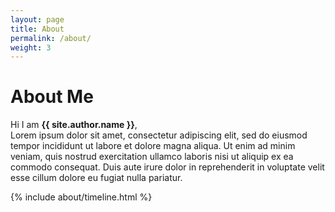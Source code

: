 ```yaml
---
layout: page
title: About
permalink: /about/
weight: 3
---
```


# **About Me**

Hi I am **{{ site.author.name }}**,<br>
Lorem ipsum dolor sit amet, consectetur adipiscing elit, sed do eiusmod tempor incididunt ut labore et dolore magna aliqua. Ut enim ad minim veniam, quis nostrud exercitation ullamco laboris nisi ut aliquip ex ea commodo consequat. Duis aute irure dolor in reprehenderit in voluptate velit esse cillum dolore eu fugiat nulla pariatur.

<!--
<div class="row">
{% include about/skills.html title="Programming Skills" source=site.data.programming-skills %}
{% include about/skills.html title="Administration Skills" source=site.data.administration-skills %}
</div>
-->

<div class="row">
{% include about/timeline.html %}
</div>
